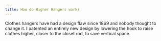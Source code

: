 ```yaml
---
title: How do Higher Hangers work?
---
```


Clothes hangers have had a design flaw since 1869 and nobody thought to change it. I patented an entirely new design by lowering the hook to raise clothes higher, closer to the closet rod, to save vertical space. 